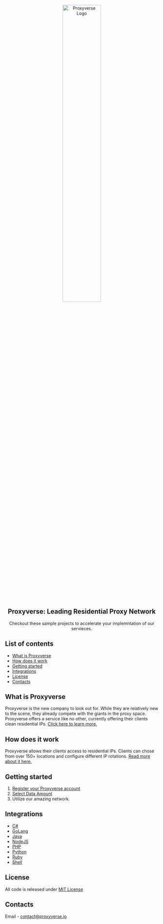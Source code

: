 
<p align="center">
    <a href="https://proxyverse.io"><img src="https://i.imgur.com/P8Zl5JA.png" alt="Proxyverse Logo" width=50% ></a>
  </a>
</p>


<h2 align="center">
 Proxyverse: Leading Residential Proxy Network
</h2>

<p align="center">
Checkout these sample projects to accelerate your implemntation of our servieces.
</p>

## List of contents

 - [What is Proxyverse](https://github.com/Proxyverse/Proxyverse#What-is-Proxyverse)
 - [How does it work](https://github.com/Proxyverse/Proxyverse#How-does-it-work)
 - [Getting started](https://github.com/Proxyverse/Proxyverse#Getting-started)
 - [Integrations](https://github.com/Proxyverse/Proxyverse#Integrations)
 - [License](https://github.com/Proxyverse/Proxyverse#License)
 - [Contacts](https://github.com/Proxyverse/Proxyverse#Contacts)

## What is Proxyverse

Proxyverse is the new company to look out for. While they are relatively new to the scene, they already compete with the giants in the proxy space. Proxyverse offers a service like no other, currently offering their clients clean residential IPs. [Click here to learn more.](https://proxyverse.io)


## How does it work
Proxyverse allows their clients access to residential IPs. Clients can chose from over 150+ locations and configure different IP rotations. [Read more about it here.](https://blog.proxyverse.io/what-are-residential-proxies-and-how-do-they-work-75ac69efaf1e)  

  
## Getting started
1. [Register your Proxyverse account](https://proxyverse.io/accounts/signup/)  
2. [Select Data Amount](https://proxyverse.io/#packages)  
4. Utilize our amazing network.

## Integrations
 - [C#](https://github.com/Proxyverse/Proxyverse/tree/main/csharp)
 - [GoLang](https://github.com/Proxyverse/Proxyverse/tree/main/golang)
 - [Java](https://github.com/Proxyverse/Proxyverse/tree/main/java)
 - [NodeJS](https://github.com/Proxyverse/Proxyverse/tree/main/nodejs)
 - [PHP](https://github.com/Proxyverse/Proxyverse/tree/main/php)
 - [Python](https://github.com/Proxyverse/Proxyverse/tree/main/python)
 - [Ruby](https://github.com/Proxyverse/Proxyverse/tree/main/ruby)
 - [Shell](https://github.com/Proxyverse/Proxyverse/tree/main/shell)


## License

All code is released under [MIT License](https://github.com/Proxyverse/Proxyverse/blob/main/LICENSE)

## Contacts
Email - contact@proxyverse.io

